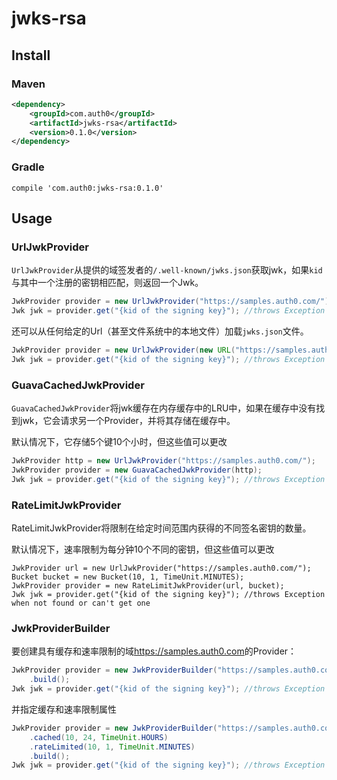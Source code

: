 # jwks-rsa

## Install
### Maven
```xml
<dependency>
    <groupId>com.auth0</groupId>
    <artifactId>jwks-rsa</artifactId>
    <version>0.1.0</version>
</dependency>
```
### Gradle
```
compile 'com.auth0:jwks-rsa:0.1.0'
```

## Usage

### UrlJwkProvider
`UrlJwkProvider`从提供的域签发者的`/.well-known/jwks.json`获取jwk，如果`kid`与其中一个注册的密钥相匹配，则返回一个Jwk。

```java
JwkProvider provider = new UrlJwkProvider("https://samples.auth0.com/");
Jwk jwk = provider.get("{kid of the signing key}"); //throws Exception when not found or can't get one
```

还可以从任何给定的Url（甚至文件系统中的本地文件）加载`jwks.json`文件。

```java
JwkProvider provider = new UrlJwkProvider(new URL("https://samples.auth0.com/"));
Jwk jwk = provider.get("{kid of the signing key}"); //throws Exception when not found or can't get one
```

### GuavaCachedJwkProvider
`GuavaCachedJwkProvider`将jwk缓存在内存缓存中的LRU中，如果在缓存中没有找到jwk，它会请求另一个Provider，并将其存储在缓存中。 

默认情况下，它存储5个键10个小时，但这些值可以更改

```java
JwkProvider http = new UrlJwkProvider("https://samples.auth0.com/");
JwkProvider provider = new GuavaCachedJwkProvider(http);
Jwk jwk = provider.get("{kid of the signing key}"); //throws Exception when not found or can't get one
```
### RateLimitJwkProvider
RateLimitJwkProvider将限制在给定时间范围内获得的不同签名密钥的数量。 

默认情况下，速率限制为每分钟10个不同的密钥，但这些值可以更改

```
JwkProvider url = new UrlJwkProvider("https://samples.auth0.com/");
Bucket bucket = new Bucket(10, 1, TimeUnit.MINUTES);
JwkProvider provider = new RateLimitJwkProvider(url, bucket);
Jwk jwk = provider.get("{kid of the signing key}"); //throws Exception when not found or can't get one
```

### JwkProviderBuilder
要创建具有缓存和速率限制的域<https://samples.auth0.com>的Provider：
```java
JwkProvider provider = new JwkProviderBuilder("https://samples.auth0.com/")
    .build();
Jwk jwk = provider.get("{kid of the signing key}"); //throws Exception when not found or can't get one
```

并指定缓存和速率限制属性

```java
JwkProvider provider = new JwkProviderBuilder("https://samples.auth0.com/")
    .cached(10, 24, TimeUnit.HOURS)
    .rateLimited(10, 1, TimeUnit.MINUTES)
    .build();
Jwk jwk = provider.get("{kid of the signing key}"); //throws Exception when not found or can't get one
```
